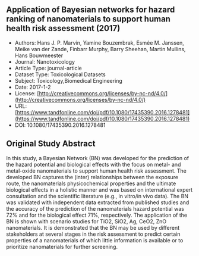 
<div style="float: right; width: 200px" class='altmetric-embed' data-badge-type='donut' data-condensed='true' data-badge-details='right' data-doi="10.1080/17435390.2016.1278481"></div>

## Application of Bayesian networks for hazard ranking of nanomaterials to support human health risk assessment (2017)
<script type="application/ld+json">
	{	
		"@context": {
			"bs": "https://bioschemas.org/",
			"schema": "https://schema.org/",
			"citation": "schema:citation",
			"name": "schema:name",
			"url": "schema:url",
			"variableMeasured": "schema:variableMeasured"
		},
		"variableMeasured": [
			{
				"@type": "schema:PropertyValue",
				"name": "MI-R1.3-ABSTRACT-PHYSCHEM-SHAPE"
			},
			{
				"@type": "schema:PropertyValue",
				"name": "MI-R1.3-ABSTRACT-BASIC-CHEMICAL_COMPOSITION"
			},
			{
				"@type": "schema:PropertyValue",
				"name": "MI-R1.3-ABSTRACT-PHYSCHEM-SOLUBILITY"
			},
			{
				"@type": "schema:PropertyValue",
				"name": "MI-R1.3-ABSTRACT-BASIC-SURFACE_CHEMISTRY"
			},
			{
				"@type": "schema:PropertyValue",
				"name": "MI-R1.3-ABSTRACT-PHYSCHEM-SURFACE_AREA"
			},
			{
				"@type": "schema:PropertyValue",
				"name": "MI-R1.3-ABSTRACT-PHYSCHEM-SURFACE_CHARGE"
			},
			{
				"@type": "schema:PropertyValue",
				"name": "MI-R1.3-ABSTRACT-TOX-ROUTE_OF_ADMINISTRATION"
			},
			{
				"@type": "schema:PropertyValue",
				"name": "MI-R1.3-ABSTRACT-PHYSCHEM-SIZE"
			}
		],
		"@type": "schema:Dataset",
		"name": "Application of Bayesian networks for hazard ranking of nanomaterials to support human health risk assessment",
		"url": "https://www.tandfonline.com/doi/pdf/10.1080/17435390.2016.1278481",
		"citation": "https://doi.org/10.1080/17435390.2016.1278481",
		"@id": "10.1080/17435390.2016.1278481",
		"http://purl.org/dc/terms/conformsTo": { "@type": "schema:CreativeWork", "@id": "https://bioschemas.org/profiles/Dataset/0.4-DRAFT" },
		"schema:license": "http://creativecommons.org/licenses/by-nc-nd/4.0/",
		"schema:creator": [
		  {
			"@type": "schema:Organization",
			"name": "RiskGONE"
		  }
		],
		"schema:datePublished": "2017-1-2"
	}
</script>

* Authors: Hans J. P. Marvin, Yamine Bouzembrak, Esmée M. Janssen, Meike van der Zande, Finbarr Murphy, Barry Sheehan, Martin Mullins, Hans Bouwmeester
* Journal: Nanotoxicology
* Article Type: journal-article
* Dataset Type: Toxicological Datasets
* Subject: Toxicology,Biomedical Engineering
* Date: 2017-1-2
* License: [http://creativecommons.org/licenses/by-nc-nd/4.0/](http://creativecommons.org/licenses/by-nc-nd/4.0/)
* URL: [https://www.tandfonline.com/doi/pdf/10.1080/17435390.2016.1278481](https://www.tandfonline.com/doi/pdf/10.1080/17435390.2016.1278481)
* DOI: 10.1080/17435390.2016.1278481



## Original Study Abstract

In this study, a Bayesian Network (BN) was developed for the prediction of the hazard potential and biological effects with the focus on metal- and metal-oxide nanomaterials to support human health risk assessment. The developed BN captures the (inter) relationships between the exposure route, the nanomaterials physicochemical properties and the ultimate biological effects in a holistic manner and was based on international expert consultation and the scientific literature (e.g., in vitro/in vivo data). The BN was validated with independent data extracted from published studies and the accuracy of the prediction of the nanomaterials hazard potential was 72% and for the biological effect 71%, respectively. The application of the BN is shown with scenario studies for TiO2, SiO2, Ag, CeO2, ZnO nanomaterials. It is demonstrated that the BN may be used by different stakeholders at several stages in the risk assessment to predict certain properties of a nanomaterials of which little information is available or to prioritize nanomaterials for further screening.
